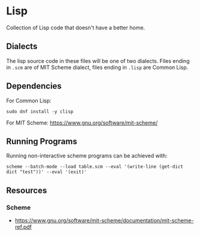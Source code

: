 # Lisp

Collection of Lisp code that doesn't have a better home.

## Dialects

The lisp source code in these files will be one of two dialects. Files ending in `.scm` are of MIT Scheme dialect, files ending in `.lisp` are Common Lisp.

## Dependencies

For Common Lisp:

```
sudo dnf install -y clisp
```

For MIT Scheme: https://www.gnu.org/software/mit-scheme/

## Running Programs

Running non-interactive scheme programs can be achieved with:

```
scheme --batch-mode --load table.scm --eval '(write-line (get-dict dict "test"))' --eval '(exit)'
```

## Resources

### Scheme

- https://www.gnu.org/software/mit-scheme/documentation/mit-scheme-ref.pdf
